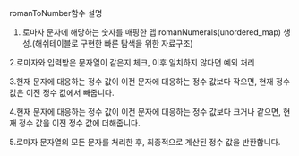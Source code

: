 romanToNumber함수 설명
1. 로마자 문자에 해당하는 숫자를 매핑한 맵 romanNumerals(unordered_map) 생성.(해쉬테이블로 구현한 빠른 탐색을 위한 자료구조)

2.로마자와 입력받은 문자열이 같은지 체크, 이후 일치하지 않다면 예외 처리

3.현재 문자에 대응하는 정수 값이 이전 문자에 대응하는 정수 값보다 작으면, 현재 정수 값은 이전 정수 값에서 빼줍니다.

4.현재 문자에 대응하는 정수 값이 이전 문자에 대응하는 정수 값보다 크거나 같으면, 현재 정수 값을 이전 정수 값에 더해줍니다.

5.로마자 문자열의 모든 문자를 처리한 후, 최종적으로 계산된 정수 값을 반환합니다.
